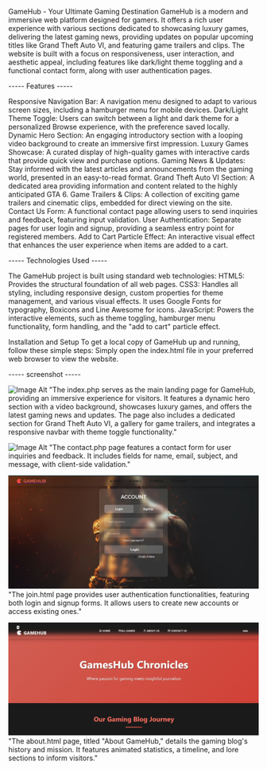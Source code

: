 GameHub - Your Ultimate Gaming Destination
GameHub is a modern and immersive web platform designed for gamers. It offers a rich user experience with various sections dedicated to showcasing luxury games, delivering the latest gaming news, providing updates on popular upcoming titles like Grand Theft Auto VI, and featuring game trailers and clips. The website is built with a focus on responsiveness, user interaction, and aesthetic appeal, including features like dark/light theme toggling and a functional contact form, along with user authentication pages.

 ----- Features ----- 

Responsive Navigation Bar: A navigation menu designed to adapt to various screen sizes, including a hamburger menu for mobile devices.
Dark/Light Theme Toggle: Users can switch between a light and dark theme for a personalized Browse experience, with the preference saved locally.
Dynamic Hero Section: An engaging introductory section with a looping video background to create an immersive first impression.
Luxury Games Showcase: A curated display of high-quality games with interactive cards that provide quick view and purchase options.
Gaming News & Updates: Stay informed with the latest articles and announcements from the gaming world, presented in an easy-to-read format.
Grand Theft Auto VI Section: A dedicated area providing information and content related to the highly anticipated GTA 6.
Game Trailers & Clips: A collection of exciting game trailers and cinematic clips, embedded for direct viewing on the site.
Contact Us Form: A functional contact page allowing users to send inquiries and feedback, featuring input validation.
User Authentication: Separate pages for user login and signup, providing a seamless entry point for registered members.
Add to Cart Particle Effect: An interactive visual effect that enhances the user experience when items are added to a cart.

 ----- Technologies Used ----- 

The GameHub project is built using standard web technologies:
HTML5: Provides the structural foundation of all web pages.
CSS3: Handles all styling, including responsive design, custom properties for theme management, and various visual effects. It uses Google Fonts for typography, Boxicons and Line Awesome for icons.
JavaScript: Powers the interactive elements, such as theme toggling, hamburger menu functionality, form handling, and the "add to cart" particle effect.

Installation and Setup
To get a local copy of GameHub up and running, follow these simple steps:
Simply open the index.html file in your preferred web browser to view the website.

 ----- screenshot -----

  ![Image Alt](https://github.com/faizanalisyed2776/GameHub-ongoing/blob/d3d49190d3568820ff20a0c81914efccea6584a9/HomePage.jpg)
"The index.php serves as the main landing page for GameHub, providing an immersive experience for visitors. It features a dynamic hero section with a video background, showcases luxury games, and offers the      latest gaming news and updates. The page also includes a dedicated section for Grand Theft Auto VI, a gallery for game trailers, and integrates a responsive navbar with theme toggle functionality."
  
  ![Image Alt](https://github.com/faizanalisyed2776/GameHub-ongoing/blob/c71b0a07d7fa92b346fdd4cd8d89cebf90a74b68/Contact%20page.jpg)
"The contact.php page features a contact form for user inquiries and feedback. It includes fields for name, email, subject, and message, with client-side validation."
  
  
  ![Image Alt](https://github.com/faizanalisyed2776/GameHub/blob/a76f459d9c60eca8d843face09f6a15b6cf903db/Join%20page.jpg)
"The join.html page provides user authentication functionalities, featuring both login and signup forms. It allows users to create new accounts or access existing ones."


![Image Alt](https://github.com/faizanalisyed2776/GameHub/blob/9aab6c2a9cc8d43c2ee28836f7b32c8c277a22ff/About.png)
"The about.html page, titled "About GameHub," details the gaming blog's history and mission. It features animated statistics, a timeline, and lore sections to inform visitors."
